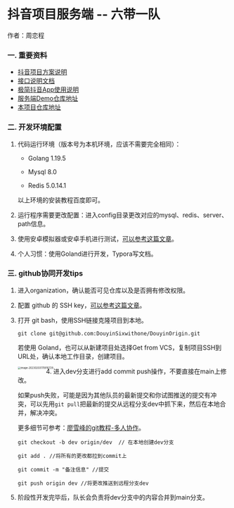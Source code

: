 # 抖音项目服务端 -- 六带一队

作者：周恋程

### 一. 重要资料

- [抖音项目方案说明](https://bytedance.feishu.cn/docs/doccnKrCsU5Iac6eftnFBdsXTof)
- [接口说明文档](https://www.apifox.cn/apidoc/shared-09d88f32-0b6c-4157-9d07-a36d32d7a75c/api-50707523)
- [极简抖音App使用说明](https://bytedance.feishu.cn/docs/doccnM9KkBAdyDhg8qaeGlIz7S7)
- [服务端Demo仓库地址](https://github.com/RaymondCode/simple-demo)
- [本项目仓库地址](https://github.com/DouyinSixwithone/DouyinOrigin)

### 二. 开发环境配置

1. 代码运行环境（版本号为本机环境，应该不需要完全相同）：

   - Golang 1.19.5

   - Mysql 8.0

   - Redis 5.0.14.1

   以上环境的安装教程百度即可。

2. 运行程序需要更改配置：进入config目录更改对应的mysql、redis、server、path信息。

3. 使用安卓模拟器或安卓手机进行测试，[可以参考这篇文章](https://juejin.cn/post/7192600701745233979)。

4. 个人习惯：使用Goland进行开发，Typora写文档。

### 三. github协同开发tips

1. 进入organization，确认能否可见仓库以及是否拥有修改权限。

2. 配置 github 的 SSH key，[可以参考这篇文章](https://blog.csdn.net/zhouzhiwengang/article/details/122247683)。

3. 打开 git bash，使用SSH链接克隆项目到本地。

   ```shell
   git clone git@github.com:DouyinSixwithone/DouyinOrigin.git
   ```

   若使用 Goland，也可以从新建项目处选择Get from VCS，复制项目SSH到URL处，确认本地工作目录，创建项目。

   <img src="C:\Users\lc\AppData\Roaming\Typora\typora-user-images\image-20230203170910729.png" alt="image-20230203170910729" style="zoom:40%;float:left;" />

4. 进入dev分支进行add commit push操作，不要直接在main上修改。

   如果push失败，可能是因为其他队员的最新提交和你试图推送的提交有冲突，可以先用`git pull`把最新的提交从远程分支dev中抓下来，然后在本地合并，解决冲突。

   更多细节可参考：[廖雪峰的git教程-多人协作](https://www.liaoxuefeng.com/wiki/896043488029600/900375748016320)。

   ```shell
   git checkout -b dev origin/dev  // 在本地创建dev分支
   
   git add . //将所有的更改都拉到commit上
   
   git commit -m "备注信息" //提交
   
   git push origin dev //将更改推送到远程分支dev
   ```

5. 阶段性开发完毕后，队长会负责将dev分支中的内容合并到main分支。

